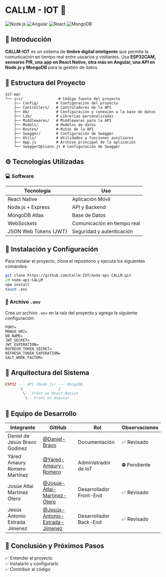 # CALLM - IOT 📡  
  ![Node.js][def] ![Angular](https://img.shields.io/badge/Angular-DD0031?style=for-the-badge&logo=angular&logoColor=white) ![React](https://img.shields.io/badge/React_Native-61DAFB?style=for-the-badge&logo=react&logoColor=white) ![MongoDB](https://img.shields.io/badge/MongoDB-47A248?style=for-the-badge&logo=mongodb&logoColor=white) 

## 📖 Introducción  
**CALLM-IOT** es un sistema de **timbre digital inteligente** que permite la comunicación en tiempo real entre usuarios y visitantes. Usa **ESP32CAM, sensores PIR, una app en React Native, otra más en Angular, una API en Node.js y MongoDB** para la gestión de datos.  

## 📂 Estructura del Proyecto  
```plaintext
IoT-md/  
└── src/                # Código fuente del proyecto   
    ├── Config/        # Configuración del proyecto  
    ├── Controllers/   # Controladores de la API  
    ├── Db/            # Configuración y conexión a la base de datos  
    ├── Lib/           # Librerías personalizadas  
    ├── Middlewares/   # Middlewares para la API  
    ├── Models/        # Modelos de datos  
    ├── Routes/        # Rutas de la API  
    ├── Swagger/       # Configuración de Swagger  
    ├── Utils/         # Utilidades y funciones auxiliares  
    ├── App.js         # Archivo principal de la aplicación  
    └── SwaggerOptions.js # Configuración de Swagger  
```  

## ⚙️ Tecnologías Utilizadas  


### 💻 **Software**  
| Tecnología | Uso |
|------------|--------------------------------|
| React Native | Aplicación Móvil |
| Node.js + Express | API y Backend |
| MongoDB Atlas | Base de Datos |
| WebSockets | Comunicación en tiempo real |
| JSON Web Tokens (JWT) | Seguridad y autenticación |

## 🚀 Instalación y Configuración  
Para instalar el proyecto, clona el repositorio y ejecuta los siguientes comandos:  
```bash
git clone https://github.com/Callm-IOT/node-api-CALLM.git
cd node-api-CALLM
npm install
touch .env
```

### 📄 Archivo `.env`  
Crea un archivo `.env` en la raíz del proyecto y agrega la siguiente configuración:  
```plaintext
PORT=
MONGO_URI=
DB_NAME=
JWT_SECRET=
JWT_EXPIRATION=
REFRESH_TOKEN_SECRET=
REFRESH_TOKEN_EXPIRATION=
SALT_WORK_FACTOR=
```

## 📡 Arquitectura del Sistema  
```lua
ESP32 --- API (Node.js) --- MongoDB
       \                /
        \-- Front en React Native
         \-- Front en Angular
```

## 📑 Equipo de Desarrollo  
| Integrante | GitHub | Rol | Observaciones |
|------------|--------|-----|--------|
| Daniel de Jesús Bravo Godinez | [@Daniel-Bravo](https://github.com/theIcedBlackTea) | Documentación | ✅ Revisado |
| Yáred Amaury Romero Martínez	 | [@Yared-Amaury-Romero](https://github.com/AmauryRomero1285) | Administrador de IoT | ⛔ Pendiente |
| Josúe Atlai Martínez Otero	 | [@Josúe-Atlai-Martínez-Otero](https://github.com/Josue-Martinez-Otero) | Desarrollador Front-End | ✅ Revisado |
| Jesús Antonio Estrada Jimenez		 | [@Jesús-Antonio-Estrada-Jimenez	](https://github.com/antcodernez) | Desarrollador Back-End | ✅ Revisado |

## 📌 Conclusión y Próximos Pasos  
✅ Entender el proyecto  
✅ Instalarlo y configurarlo  
✅ Contribuir al código  


[def]: https://img.shields.io/badge/Node.js-339933?style=for-the-badge&logo=node-dot-js&logoColor=white